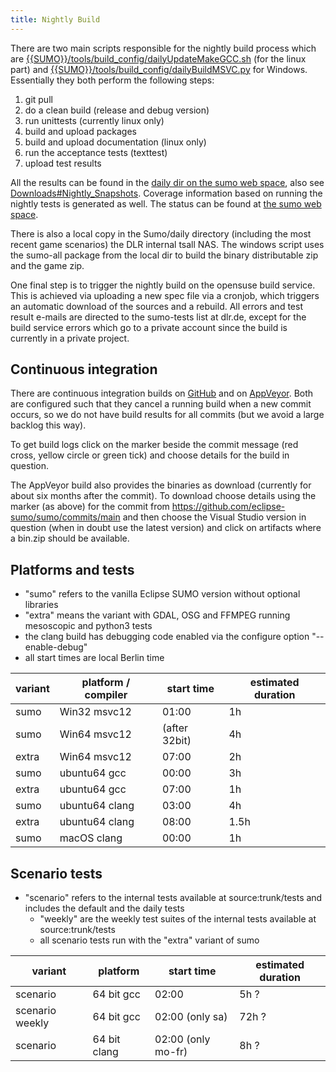 ```yaml
---
title: Nightly Build
---
```


There are two main scripts responsible for the nightly build process
which are [{{SUMO}}/tools/build_config/dailyUpdateMakeGCC.sh]({{Source}}tools/build_config/dailyUpdateMakeGCC.sh) (for the linux part) and [{{SUMO}}/tools/build_config/dailyBuildMSVC.py]({{Source}}tools/build_config/dailyBuildMSVC.py) for Windows. Essentially they both
perform the following steps:

1.  git pull
2.  do a clean build (release and debug version)
3.  run unittests (currently linux only)
4.  build and upload packages
5.  build and upload documentation (linux only)
6.  run the acceptance tests (texttest)
7.  upload test results

All the results can be found in the [daily dir on the sumo web
space](https://sumo.dlr.de/daily/), also see
[Downloads\#Nightly_Snapshots](../Downloads.md#nightly_snapshots).
Coverage information based on running the nightly tests is generated as
well. The status can be found at [the sumo web
space](https://sumo.dlr.de/daily/lcov/html/).

There is also a local copy in the Sumo/daily directory (including
the most recent game scenarios) the DLR internal tsall NAS. The windows
script uses the sumo-all package from the local dir to build the binary
distributable zip and the game zip.

One final step is to trigger the nightly build on the opensuse build
service. This is achieved via uploading a new spec file via a cronjob,
which triggers an automatic download of the sources and a rebuild. All
errors and test result e-mails are directed to the sumo-tests list at
dlr.de, except for the build service errors which go to a private
account since the build is currently in a private project.

## Continuous integration

There are continuous integration builds on
[GitHub](https://github.com/eclipse-sumo/sumo/actions/) and on
[AppVeyor](https://ci.appveyor.com/project/eclipsewebmaster/sumo).
Both are configured such that they cancel a running build when a 
new commit occurs, so we do not have build results for all commits
(but we avoid a large backlog this way).

To get build logs click on the marker beside the commit
message (red cross, yellow circle or green tick) and choose details
for the build in question.

The AppVeyor build also provides the binaries as download (currently
for about six months after the commit). To download choose details 
using the marker (as above) for the commit from 
https://github.com/eclipse-sumo/sumo/commits/main and then choose the 
Visual Studio version in question (when in doubt use the latest version)
and click on artifacts where a bin.zip should be available.

## Platforms and tests

- "sumo" refers to the vanilla Eclipse SUMO version without optional libraries
- "extra" means the variant with GDAL, OSG and FFMPEG
  running mesoscopic and python3 tests
- the clang build has debugging code enabled via the configure option
  "--enable-debug"
- all start times are local Berlin time

| variant | platform / compiler | start time    | estimated duration |
| ------- | ------------------- | ------------- | ------------------ |
| sumo    | Win32 msvc12        | 01:00         | 1h                 |
| sumo    | Win64 msvc12        | (after 32bit) | 4h                 |
| extra   | Win64 msvc12        | 07:00         | 2h                 |
| sumo    | ubuntu64 gcc        | 00:00         | 3h                 |
| extra   | ubuntu64 gcc        | 07:00         | 1h                 |
| sumo    | ubuntu64 clang      | 03:00         | 4h                 |
| extra   | ubuntu64 clang      | 08:00         | 1.5h               |
| sumo    | macOS clang         | 00:00         | 1h                 |

## Scenario tests

- "scenario" refers to the internal tests available at
source:trunk/tests and includes the default and the daily tests
  - "weekly" are the weekly test suites of the internal tests
    available at source:trunk/tests
  - all scenario tests run with the "extra" variant of sumo

| variant         | platform     | start time         | estimated duration |
| --------------- | ------------ | ------------------ | ------------------ |
| scenario        | 64 bit gcc   | 02:00              | 5h ?               |
| scenario weekly | 64 bit gcc   | 02:00 (only sa)    | 72h ?              |
| scenario        | 64 bit clang | 02:00 (only mo-fr) | 8h ?               |
